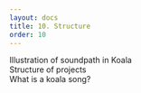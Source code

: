 ```yaml
---
layout: docs
title: 10. Structure
order: 10
---
```


<div class="row" markdown="1">

<div class="col-md-3" markdown="1">
Illustration of soundpath in Koala
</div>

<div class="col-md-3" markdown="1">
Structure of projects
</div>

<div class="col-md-3" markdown="1">
What is a koala song?
</div>
</div>

